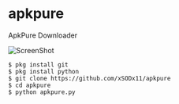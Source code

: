 # apkpure
ApkPure Downloader

![ScreenShot](https://github.com/xSODx11/apkpure/blob/master/Screenshot_20200824-090644.png)

```
$ pkg install git
$ pkg install python
$ git clone https://github.com/xSODx11/apkpure
$ cd apkpure
$ python apkpure.py
```
